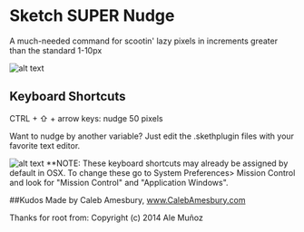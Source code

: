 Sketch SUPER Nudge
==================

A much-needed command for scootin' lazy pixels in increments greater than the standard 1-10px

![alt text](http://calebamesbury.com/dribbble/SUPER-Nudge.gif)

## Keyboard Shortcuts

CTRL + ⇧ + arrow keys: nudge 50 pixels

Want to nudge by another variable? Just edit the .skethplugin files with your favorite text editor.

![alt text](http://calebamesbury.com/dribbble/mission-control.png)
**NOTE: These keyboard shortcuts may already be assigned by default in OSX.  To change these go to System Preferences> Mission Control and look for "Mission Control" and "Application Windows".


##Kudos
Made by Caleb Amesbury, www.CalebAmesbury.com

Thanks for root from: Copyright (c) 2014 Ale Muñoz
